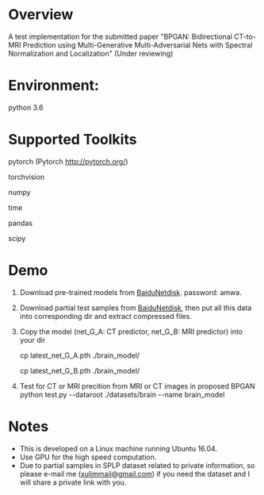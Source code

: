 # Overview

A test implementation for the submitted paper "BPGAN: Bidirectional CT-to-MRI Prediction using Multi-Generative Multi-Adversarial Nets with Spectral Normalization and Localization" (Under reviewing)

# Environment: 
  python 3.6

# Supported Toolkits
  pytorch (Pytorch http://pytorch.org/)
  
  torchvision
  
  numpy
  
  time
  
  pandas
  
  scipy
  
# Demo

  1. Download pre-trained models from [BaiduNetdisk](https://pan.baidu.com/s/1z8lhFlAr3_YthTrNywMNtw). password: amwa.

  2. Download partial test samples from [BaiduNetdisk](https://pan.baidu.com/s/1z8lhFlAr3_YthTrNywMNtw), then put all this data into corresponding dir and extract compressed files.
       
  3. Copy the model (net_G_A: CT predictor, net_G_B: MRI predictor) into your dir
  
     cp latest_net_G_A.pth ./brain_model/  
     
     cp latest_net_G_B.pth ./brain_model/  

  4. Test for CT or MRI precition from MRI or CT images in proposed BPGAN 
     python test.py --dataroot ./datasets/brain --name brain_model

# Notes
- This is developed on a Linux machine running Ubuntu 16.04.
- Use GPU for the high speed computation.
- Due to partial samples in SPLP dataset related to private information, so please e-mail me (xulimmail@gmail.com) if you need the dataset and I will share a private link with you.
